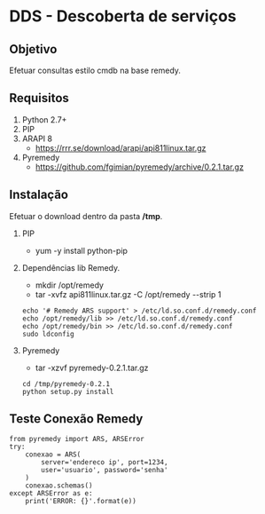DDS - Descoberta de serviços
============

Objetivo
-------

Efetuar consultas estilo cmdb na base remedy.

Requisitos
----------

1. Python 2.7+
2. PIP
3. ARAPI 8
    - https://rrr.se/download/arapi/api811linux.tar.gz
4. Pyremedy
    - https://github.com/fgimian/pyremedy/archive/0.2.1.tar.gz

Instalação
----------

Efetuar o download dentro da pasta **/tmp**.

1. PIP
    - yum -y install python-pip

2. Dependências lib Remedy.
    - mkdir /opt/remedy
    - tar -xvfz api811linux.tar.gz  -C /opt/remedy --strip 1
    ```
    echo '# Remedy ARS support' > /etc/ld.so.conf.d/remedy.conf
    echo /opt/remedy/lib >> /etc/ld.so.conf.d/remedy.conf
    echo /opt/remedy/bin >> /etc/ld.so.conf.d/remedy.conf
    sudo ldconfig
    ```
3. Pyremedy
    - tar -xzvf pyremedy-0.2.1.tar.gz
    ```
    cd /tmp/pyremedy-0.2.1
    python setup.py install
    ```

Teste Conexão Remedy
--------------------

```
from pyremedy import ARS, ARSError
try:
    conexao = ARS(
        server='endereco ip', port=1234,
        user='usuario', password='senha'
    )
    conexao.schemas()
except ARSError as e:
    print('ERROR: {}'.format(e))
```
